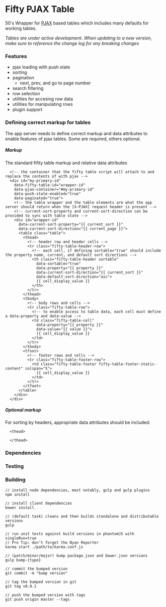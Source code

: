 # Fifty PJAX Table

50's Wrapper for [PJAX](https://github.com/defunkt/jquery-pjax) based tables which includes many defaults for 
working tables.

*Tables are under active development. When updating to a new version, make sure to reference the change log for any breaking changes*

### Features
  - pjax loading with push state
  - sorting
  - pagination
    - next, prev, and go to page number
  - search filtering
  - row selection
  - utilities for accesing row data
  - utilities for manipulating rows
  - plugin support

### Defining correct markup for tables
The app server needs to define correct markup and data attributes 
to enable features of pjax tables. Some are required, others optional.

##### Markup
The standard fifity table markup and relative data attributes
```
  <!-- the container that the fifty table script will attach to and replace the contents of with pjax -->
  <div id="my-primary-id"
    data-fifty-table-id="wrapper-id" 
    data-pjax-container="#my-primary-id" 
    data-push-state-enabled="true" 
    data-paginated="true">
    <!-- the table wrapper and the table elements are what the app server should return when the [X-PJAX] request header is present -->
    <!-- current-sort-property and current-sort-direction can be provided to sync with table state -->
    <div id="wrapper-id" 
      data-current-sort-property="{{ current_sort }}"
      data-current-sort-direction="{{ current_page }}">
      <table class="table">
        <thead>
          <!-- header row and header cells -->
          <tr class="fifty-table-header-row">
            <!-- each cell, if defining sortable="true" should include the property name, current, and default sort directions -->
            <th class="fifty-table-header sortable" 
              data-sortable="true"
              data-property="{{ property }}" 
              data-current-sort-direction="{{ current_sort }}" 
              data-default-sort-direction="asc">
              {{ cell_display_value }}
            </th>
          </tr>
        </thead>
        <tbody>
          <!-- body rows and cells -->
          <tr class="fifty-table-row">
            <!-- to enable access to table data, each cell must define a data-property and data-value -->
            <td class="fifty-table-cell" 
              data-property="{{ property }}" 
              data-value="{{ value }}">
              {{ cell_display_value }}
            </td>
          </tr>
        </tbody>
        <tfoot>
          <!-- footer rows and cells -->
          <tr class="fifty-table-footer-row">
            <td class="fifty-table-footer fifty-table-footer-static-content" colspan="5">
              {{ cell_display_value }}
            </td>
          </tr>
        </tfoot>
      </table>
    </div>
  </div>
```

##### Optional markup
For sorting by headers, appropriate data attributes should be included:
```
  <thead>

  </thead>
```

### Dependencies

### Testing

### Building
    // install node dependencies, most notably, gulp and gulp plugins
    npm install

    // install client dependencies
    bower install

    // (default task) cleans and then builds standalone and distributable versions
    gulp

    // run unit tests against build versions in phantomJS with singleRun=true 
    // Pro Tip: don’t forget the Nyan Reporter
    karma start ./path/to/karma.conf.js

    // (patch/minor/major) bump package.json and bower.json versions
    gulp bump-{type}

    // commit the bumped version
    git commit -m "bump version"

    // tag the bumped version in git
    git tag v0.0.1

    // push the bumped version with tags
    git push origin master --tags

